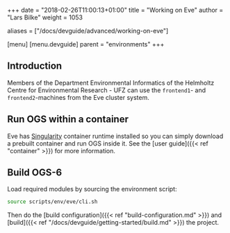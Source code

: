 +++
date = "2018-02-26T11:00:13+01:00"
title = "Working on Eve"
author = "Lars Bilke"
weight = 1053

aliases = ["/docs/devguide/advanced/working-on-eve"]

[menu]
  [menu.devguide]
    parent = "environments"
+++

## Introduction

Members of the Department Environmental Informatics of the Helmholtz Centre for Environmental Research - UFZ can use the `frontend1`- and `frontend2`-machines from the Eve cluster system.

## Run OGS within a container

Eve has [Singularity](https://www.sylabs.io/singularity) container runtime installed so you can simply download a prebuilt container and run OGS inside it. See the [user guide]({{< ref "container" >}}) for more information.

## Build OGS-6

Load required modules by sourcing the environment script:

```bash
source scripts/env/eve/cli.sh
```

Then do the [build configuration]({{< ref "build-configuration.md" >}}) and [build]({{< ref "/docs/devguide/getting-started/build.md" >}}) the project.
